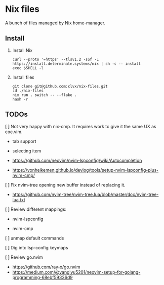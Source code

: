# Nix files

A bunch of files managed by Nix home-manager.

## Install

1. Install Nix

    ```
    curl --proto '=https' --tlsv1.2 -sSf -L https://install.determinate.systems/nix | sh -s -- install
    exec $SHELL -l
    ```

2. Install files

    ```
    git clone git@github.com:clvx/nix-files.git
    cd ./nix-files
    nix run . switch -- --flake .
    hash -r
    ```

## TODOs

[ ] Not very happy with nix-cmp. It requires work to give it the same UX as coc.vim.

- tab support

- selecting item

- https://github.com/neovim/nvim-lspconfig/wiki/Autocompletion

- https://vonheikemen.github.io/devlog/tools/setup-nvim-lspconfig-plus-nvim-cmp/

[ ] Fix nvim-tree opening new buffer instead of replacing it.

- https://github.com/nvim-tree/nvim-tree.lua/blob/master/doc/nvim-tree-lua.txt

[ ] Review different mappings:

- nvim-lspconfig

- nvim-cmp

[ ] unmap default commands

[ ] Dig into lsp-config keymaps

[ ] Review go.nvim
- https://github.com/ray-x/go.nvim
- https://medium.com/@yanglyu5201/neovim-setup-for-golang-programming-68ebf59336d9
